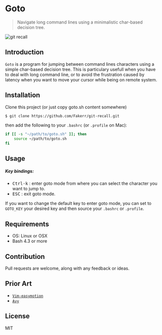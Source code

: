 # Goto

> Navigate long command lines using a minimalistic char-based decision tree.

![git recall](http://imgur.com/QirIcgE.gif)

## Introduction

`Goto` is a program for jumping between command lines characters using a simple char-based decision tree.
This is particulary usefull when you have to deal with long command line, or to avoid the frustration caused by latency when you want to move 
your cursor while being on remote system. 

## Installation

Clone this project (or just copy goto.sh content somewhere)

```sh
$ git clone https://github.com/Fakerr/git-recall.git
```
then add the following to your `.bashrc` (or `.profile` on Mac):

```sh
if [[ -s "~/path/to/goto.sh" ]]; then
	source ~/path/to/goto.sh
fi
```
## Usage

##### Key bindings:

- <kbd>Ctrl-k</kbd> : enter goto mode from where you can select the character you want to jump to.
- <kbd>ESC</kbd>    : exit goto mode.

If you want to change the default key to enter goto mode, you can set to `GOTO_KEY` your desired key and then source your `.bashrc` or `.profile`.

## Requirements
- OS: Linux or OSX
- Bash 4.3 or more

## Contribution
Pull requests are welcome, along with any feedback or ideas.

## Prior Art
- [`Vim-easymotion`](https://github.com/easymotion/vim-easymotion)
- [`Avy`](https://github.com/abo-abo/avy)

## License

MIT
